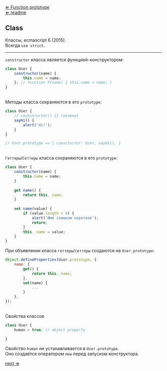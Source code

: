 [⇐ Function prototype](./FunctionPrototype.md)<br>
[⇐ readme](../readme.md)

## Class
Классы, ecmascript 6 (2015).
<br>Всегда `use strict`.

---

`constructor` класса является функцией-конструктором:
```javascript
class User {
    constructor(name) {
        this.name = name;
    }; // function F(name) { this.name = name; }
}
```

<br>Методы класса сохраняются в его `prototype`:
```javascript
class User {
    // counstructor() {} (неявно)
    sayHi() {
        alert('Hi!');
    }
}

// User.prototype == { consctuctor: User, sayHi(), }
```

<br>`Геттеры`/`Сеттеры` класса сохраняются в его `prototype`:
```javascript
class User {
    constructor(name) {
        this.name = name;
    }
    
    get name() {
        return this._name;
    }
    
    set name(value) {
        if (value.length < 4) {
            alert('Имя слишком короткое');
            return;
        }
        this._name = value;
    }
}
```
При объявлении класса `геттеры`/`сеттеры` создаются на `User.prototype`:
```javascript
Object.defineProperties(User.prototype, {
    name: {
        get() {
            return this._name;
        },
        set(name) {
            ...
        }
    },
});
```

<br>Свойства классов
```javascript
class User {
    human = true; // object property
    
}
```
Свойство `human` не устанавливается в `User.prototype`.<br>
Оно создаётся оператором `new` перед запуском конструктора.

[next ⇒](./ClassExtends.md)